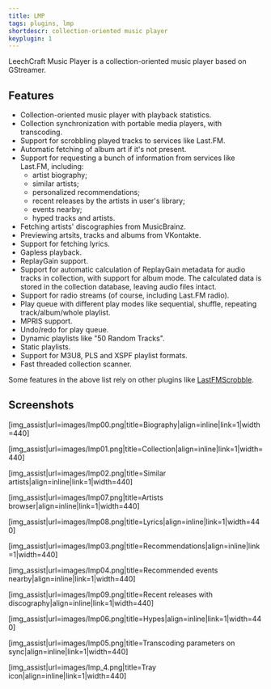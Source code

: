 ```yaml
---
title: LMP
tags: plugins, lmp
shortdescr: collection-oriented music player
keyplugin: 1
---
```


LeechCraft Music Player is a collection-oriented music player based on
GStreamer.

Features
--------

-   Collection-oriented music player with playback statistics.
-   Collection synchronization with portable media players,
    with transcoding.
-   Support for scrobbling played tracks to services like Last.FM.
-   Automatic fetching of album art if it's not present.
-   Support for requesting a bunch of information from services like
    Last.FM, including:
    -   artist biography;
    -   similar artists;
    -   personalized recommendations;
    -   recent releases by the artists in user's library;
    -   events nearby;
    -   hyped tracks and artists.
-   Fetching artists' discographies from MusicBrainz.
-   Previewing artsits, tracks and albums from VKontakte.
-   Support for fetching lyrics.
-   Gapless playback.
-   ReplayGain support.
-   Support for automatic calculation of ReplayGain metadata for audio
    tracks in collection, with support for album mode. The calculated
    data is stored in the collection database, leaving audio
    files intact.
-   Support for radio streams (of course, including Last.FM radio).
-   Play queue with different play modes like sequential, shuffle,
    repeating track/album/whole playlist.
-   MPRIS support.
-   Undo/redo for play queue.
-   Dynamic playlists like "50 Random Tracks".
-   Static playlists.
-   Support for M3U8, PLS and XSPF playlist formats.
-   Fast threaded collection scanner.

Some features in the above list rely on other plugins like
[LastFMScrobble](/plugins-lastfmscrobble).

Screenshots
-----------

\[img\_assist|url=images/lmp00.png|title=Biography|align=inline|link=1|width=440\]

\[img\_assist|url=images/lmp01.png|title=Collection|align=inline|link=1|width=440\]

\[img\_assist|url=images/lmp02.png|title=Similar artists|align=inline|link=1|width=440\]

\[img\_assist|url=images/lmp07.png|title=Artists browser|align=inline|link=1|width=440\]

\[img\_assist|url=images/lmp08.png|title=Lyrics|align=inline|link=1|width=440\]

\[img\_assist|url=images/lmp03.png|title=Recommendations|align=inline|link=1|width=440\]

\[img\_assist|url=images/lmp04.png|title=Recommended events nearby|align=inline|link=1|width=440\]

\[img\_assist|url=images/lmp09.png|title=Recent releases with
discography|align=inline|link=1|width=440\]

\[img\_assist|url=images/lmp06.png|title=Hypes|align=inline|link=1|width=440\]

\[img\_assist|url=images/lmp05.png|title=Transcoding parameters on sync|align=inline|link=1|width=440\]

\[img\_assist|url=images/lmp\_4.png|title=Tray icon|align=inline|link=1|width=440\]
